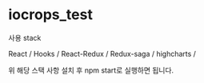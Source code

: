 # iocrops_test

사용 stack

React /
Hooks /
React-Redux /
Redux-saga /
highcharts /

위 해당 스택 사항 설치 후 npm start로 실행하면 됩니다.
